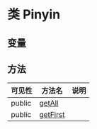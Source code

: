 #  类 Pinyin




## 变量


## 方法


| 可见性 | 方法名 | 说明 |
|--------|-------|------|
| public|[getAll](Pinyin/getAll.md) |  |
| public|[getFirst](Pinyin/getFirst.md) |  |
